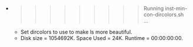 * >>>>>>>>> Running inst-min-con-dircolors.sh ...
  * Set dircolors to use  to make ls more beautiful.
  * Disk size = 1054692K. Space Used = 24K. Runtime = 00:00:00:00.
